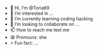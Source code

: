 - 👋 Hi, I’m @Toria69
- 👀 I’m interested in ...
- 🌱 I’m currently learning coding hacking
- 💞️ I’m looking to collaborate on ...
- 📫 How to reach me text me 
- 😄 Pronouns: she
- ⚡ Fun fact: ...

<!---
Toria69/Toria69 is a ✨ special ✨ repository because its `README.md` (this file) appears on your GitHub profile.
You can click the Preview link to take a look at your changes.
--->
